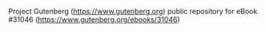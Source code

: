 Project Gutenberg (https://www.gutenberg.org) public repository for eBook #31046 (https://www.gutenberg.org/ebooks/31046)
